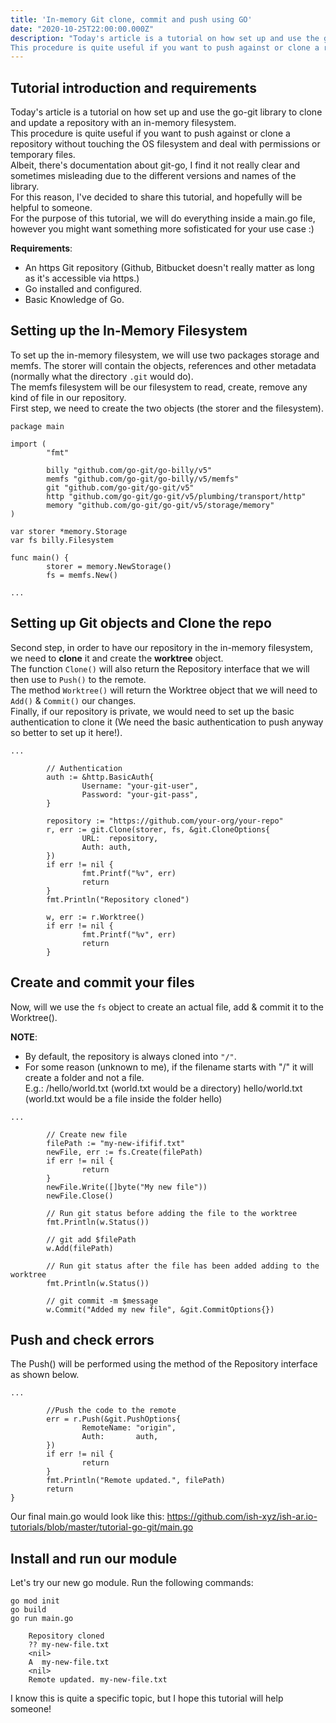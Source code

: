 ```yaml
---
title: 'In-memory Git clone, commit and push using GO'
date: "2020-10-25T22:00:00.000Z"
description: "Today's article is a tutorial on how set up and use the go-git library to clone and update a repository with an in-memory filesystem.
This procedure is quite useful if you want to push against or clone a repository without touching the OS filesystem and deal with permissions or temporary files..."
---
```


## Tutorial introduction and requirements

Today's article is a tutorial on how set up and use the go-git library to clone and update a repository with an in-memory filesystem.<br>
This procedure is quite useful if you want to push against or clone a repository without touching the OS filesystem and deal with permissions or temporary files.<br>
Albeit, there's documentation about git-go, I find it not really clear and sometimes misleading due to the different versions and names of the library.<br>
For this reason, I've decided to share this tutorial, and hopefully will be helpful to someone.<br>
For the purpose of this tutorial, we will do everything inside a main.go file, however you might want something more sofisticated for your use case :)

**Requirements**:

* An https Git repository (Github, Bitbucket doesn't really matter as long as it's accessible via https.)
* Go installed and configured.
* Basic Knowledge of Go.

## Setting up the In-Memory Filesystem

To set up the in-memory filesystem, we will use two packages storage and memfs.
The storer will contain the objects, references and other metadata (normally what the directory `.git` would do).<br>
The memfs filesystem will be our filesystem to read, create, remove any kind of file in our repository.<br>
First step, we need to create the two objects (the storer and the filesystem).

```
package main

import (
        "fmt"

        billy "github.com/go-git/go-billy/v5"
        memfs "github.com/go-git/go-billy/v5/memfs"
        git "github.com/go-git/go-git/v5"
        http "github.com/go-git/go-git/v5/plumbing/transport/http"
        memory "github.com/go-git/go-git/v5/storage/memory"
)

var storer *memory.Storage
var fs billy.Filesystem

func main() {
        storer = memory.NewStorage()
        fs = memfs.New()

...
```

## Setting up Git objects and Clone the repo

Second step, in order to have our repository in the in-memory filesystem, we need to **clone** it and create the **worktree** object.<br>
The function `Clone()` will also return the Repository interface that we will then use to `Push()` to the remote.<br>
The method `Worktree()` will return the Worktree object that we will need to `Add()` & `Commit()` our changes.<br>
Finally, if our repository is private, we would need to set up the basic authentication to clone it (We need the basic authentication to push anyway so better to set up it here!).
```
...

        // Authentication
        auth := &http.BasicAuth{
                Username: "your-git-user",
                Password: "your-git-pass",
        }

        repository := "https://github.com/your-org/your-repo"
        r, err := git.Clone(storer, fs, &git.CloneOptions{
                URL:  repository,
                Auth: auth,
        })
        if err != nil {
                fmt.Printf("%v", err)
                return
        }
        fmt.Println("Repository cloned")

        w, err := r.Worktree()
        if err != nil {
                fmt.Printf("%v", err)
                return
        }
```

## Create and commit your files

Now, will we use the `fs` object to create an actual file, add & commit it to the Worktree().

**NOTE**:

 - By default, the repository is always cloned into `"/"`. 
 - For some reason (unknown to me), if the filename starts with "/" it will create a folder and not a file.<br>E.g.: /hello/world.txt (world.txt would be a directory) hello/world.txt (world.txt would be a file inside the folder hello)

```
...

        // Create new file
        filePath := "my-new-ififif.txt"
        newFile, err := fs.Create(filePath)
        if err != nil {
                return
        }
        newFile.Write([]byte("My new file"))
        newFile.Close()

        // Run git status before adding the file to the worktree
        fmt.Println(w.Status())

        // git add $filePath
        w.Add(filePath)

        // Run git status after the file has been added adding to the worktree
        fmt.Println(w.Status())

        // git commit -m $message
        w.Commit("Added my new file", &git.CommitOptions{})
```

## Push and check errors

The Push() will be performed using the method of the Repository interface as shown below.
```
...

        //Push the code to the remote
        err = r.Push(&git.PushOptions{
                RemoteName: "origin",
                Auth:       auth,
        })
        if err != nil {
                return
        }
        fmt.Println("Remote updated.", filePath)
        return
}
```

Our final main.go would look like this: https://github.com/ish-xyz/ish-ar.io-tutorials/blob/master/tutorial-go-git/main.go


## Install and run our module

Let's try our new go module. Run the following commands:

```
go mod init
go build
go run main.go

    Repository cloned
    ?? my-new-file.txt
    <nil>
    A  my-new-file.txt
    <nil>
    Remote updated. my-new-file.txt
```

I know this is quite a specific topic, but I hope this tutorial will help someone!